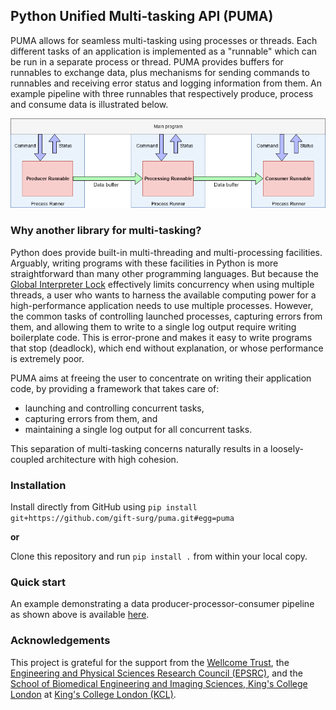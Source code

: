 ## Python Unified Multi-tasking API (PUMA)

PUMA allows for seamless multi-tasking using processes or threads.
Each different tasks of an application is implemented as a "runnable" which can be run in a separate process or thread.
PUMA provides buffers for runnables to exchange data, plus mechanisms for sending commands to runnables and receiving error status and logging information from them.
An example pipeline with three runnables that respectively produce, process and consume data is illustrated below.

![PUMA example using multiple processes][example]

[example]: ./resources/example-multi-tasking.png

### Why another library for multi-tasking?

Python does provide built-in multi-threading and multi-processing facilities.
Arguably, writing programs with these facilities in Python is more straightforward than many other programming languages.
But because the [Global Interpreter Lock][gil] effectively limits concurrency when using multiple threads, a user who wants to harness the available computing power for a high-performance application needs to use multiple processes.
However, the common tasks of controlling launched processes, capturing errors from them, and allowing them to write to a single log output require writing boilerplate code.
This is error-prone and makes it easy to write programs that stop (deadlock), which end without explanation, or whose performance is extremely poor.

[gil]: https://wiki.python.org/moin/GlobalInterpreterLock

PUMA aims at freeing the user to concentrate on writing their application code, by providing a framework that takes care of:
* launching and controlling concurrent tasks,
* capturing errors from them, and
* maintaining a single log output for all concurrent tasks.

This separation of multi-tasking concerns naturally results in a loosely-coupled architecture with high cohesion.

### Installation

Install directly from GitHub using `pip install git+https://github.com/gift-surg/puma.git#egg=puma`

**or**

Clone this repository and run `pip install .` from within your local copy.

### Quick start

An example demonstrating a data producer-processor-consumer pipeline as shown above is available [here][prod-proc-cons].

[prod-proc-cons]: ./demos/producer_consumer_pipeline/main.py

### Acknowledgements

This project is grateful for the support from
the [Wellcome Trust][wt],
the [Engineering and Physical Sciences Research Council (EPSRC)][epsrc],
and
the [School of Biomedical Engineering and Imaging Sciences, King's College London][bmeis] at [King's College London (KCL)][kcl].

[wt]: https://wellcome.ac.uk/
[epsrc]: https://www.epsrc.ac.uk/
[kcl]: http://www.kcl.ac.uk
[bmeis]: https://www.kcl.ac.uk/lsm/research/divisions/imaging/index.aspx
